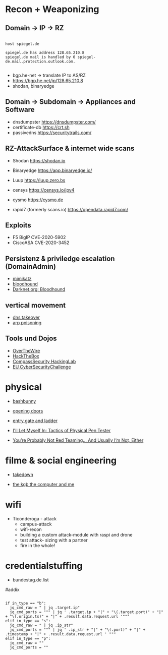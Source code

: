 


# Recon + Weaponizing


## Domain -> IP -> RZ


~~~

host spiegel.de

spiegel.de has address 128.65.210.8
spiegel.de mail is handled by 0 spiegel-de.mail.protection.outlook.com.


~~~

- bgp.he-net -> translate IP to AS/RZ
- https://bgp.he.net/ip/128.65.210.8
- shodan, binaryedge



## Domain -> Subdomain -> Appliances and Software

- dnsdumpster https://dnsdumpster.com/
- certificate-db https://crt.sh
- passivedns https://securitytrails.com/


## RZ-AttackSurface & internet wide scans

- Shodan https://shodan.io
- Binaryedge https://app.binaryedge.io/
- Luup https://luup.zero.bs
- censys https://censys.io/ipv4
- cysmo https://cysmo.de

- rapid7 (formerly scans.io) https://opendata.rapid7.com/

## Exploits 

- F5 BigIP CVE-2020-5902
- CiscoASA CVE-2020-3452



## Persistenz & priviledge escalation (DomainAdmin)


- [mimikatz](https://blog.varonis.de/was-ist-mimikatz-eine-einfuhrung/)
- [bloodhound](https://www.pentestpartners.com/security-blog/bloodhound-walkthrough-a-tool-for-many-tradecrafts/)
- [Darknet.org: Bloodhound](https://www.darknet.org.uk/2019/06/bloodhound-hacking-active-directory-trust-relationships/)

## vertical movement

- [dns takeover](https://blog.fox-it.com/2018/01/11/mitm6-compromising-ipv4-networks-via-ipv6/)
- [arp poisoning](https://en.wikipedia.org/wiki/ARP_spoofing)

## Tools und Dojos

- [OverTheWire](https://overthewire.org/wargames/)
- [HackTheBox](https://www.hackthebox.eu/)
- [CompassSecurity HackingLab](https://compass-security.com/de/produkte/hacking-lab)
- [EU CyberSecurityChallenge](https://compass-security.com/de/news/detail/cyber-security-challenge-germany)

# physical

- [bashbunny](https://shop.hak5.org/products/bash-bunny)

- [opening doors](https://www.youtube.com/watch?v=SDl4AO4ancI)
- [entry gate and ladder ](https://www.youtube.com/watch?v=LQCEshM03IY)
- [I'll Let Myself In: Tactics of Physical Pen Tester](https://www.youtube.com/watch?v=rnmcRTnTNC8)
- [You’re Probably Not Red Teaming... And Usually I’m Not, Either](https://www.youtube.com/watch?v=mj2iSdBw4-0)

# filme & social engineering

- [takedown](https://www.youtube.com/watch?v=md-3lzwqeek)

- [the kgb the computer and me](https://www.youtube.com/watch?v=EcKxaq1FTac)


# wifi

- Ticonderoga - attack
  - campus-attack
  - wifi-recon
  - building a custom attack-module with raspi and drone
  - test attack- sizing with a partner
  - fire in the whole!  


# credentialstuffing


- bundestag.de.list



#addix

~~~

if in_type == "b":
  jq_cmd_raw = " | jq .target.ip"
  jq_cmd_ports = """ | jq ' .target.ip + "|" + "\(.target.port)" + "|" + "\(.origin.ts)" + "|" + .result.data.request.url '"""
elif in_type == "s":
  jq_cmd_raw = " | jq .ip_str"
  jq_cmd_ports = """ | jq ' .ip_str + "|" + "\(.port)" + "|" + .timestamp + "|" + .result.data.request.url ' """
elif in_type == "p":
  jq_cmd_raw = ""
  jq_cmd_ports = ""


~~~



